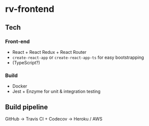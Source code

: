 # rv-frontend

## Tech

### Front-end

- React + React Redux + React Router
- ```create-react-app``` or ```create-react-app-ts``` for easy bootstrapping
- (TypeScript?)

### Build

- Docker
- Jest + Enzyme for unit & integration testing

## Build pipeline

GitHub -> Travis CI + Codecov -> Heroku / AWS